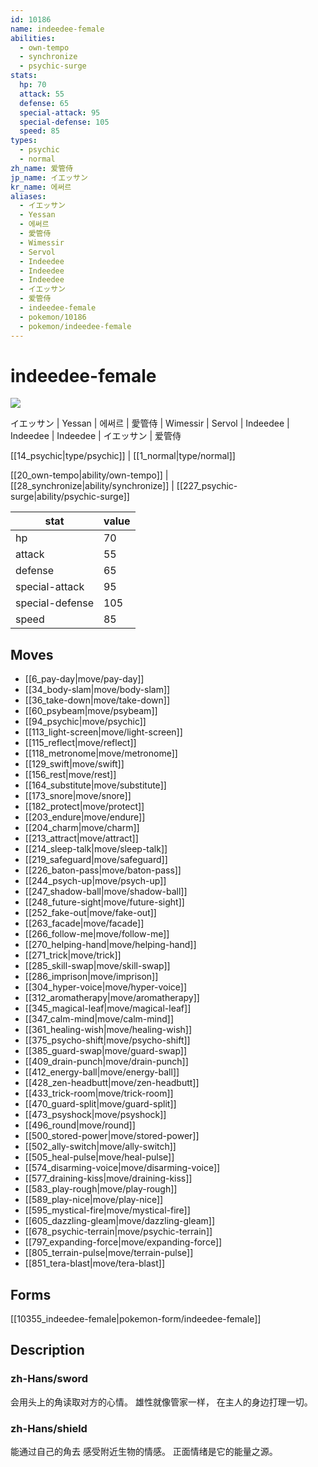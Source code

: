 ```yaml
---
id: 10186
name: indeedee-female
abilities:
  - own-tempo
  - synchronize
  - psychic-surge
stats:
  hp: 70
  attack: 55
  defense: 65
  special-attack: 95
  special-defense: 105
  speed: 85
types:
  - psychic
  - normal
zh_name: 爱管侍
jp_name: イエッサン
kr_name: 에써르
aliases:
  - イエッサン
  - Yessan
  - 에써르
  - 愛管侍
  - Wimessir
  - Servol
  - Indeedee
  - Indeedee
  - Indeedee
  - イエッサン
  - 爱管侍
  - indeedee-female
  - pokemon/10186
  - pokemon/indeedee-female
---
```

# indeedee-female

![](https://raw.githubusercontent.com/PokeAPI/sprites/master/sprites/pokemon/10186.png)

イエッサン | Yessan | 에써르 | 愛管侍 | Wimessir | Servol | Indeedee | Indeedee | Indeedee | イエッサン | 爱管侍

[[14_psychic|type/psychic]] | [[1_normal|type/normal]]

[[20_own-tempo|ability/own-tempo]] | [[28_synchronize|ability/synchronize]] | [[227_psychic-surge|ability/psychic-surge]]

|stat|value|
|---|---|
|hp|70|
|attack|55|
|defense|65|
|special-attack|95|
|special-defense|105|
|speed|85|


## Moves

- [[6_pay-day|move/pay-day]]
- [[34_body-slam|move/body-slam]]
- [[36_take-down|move/take-down]]
- [[60_psybeam|move/psybeam]]
- [[94_psychic|move/psychic]]
- [[113_light-screen|move/light-screen]]
- [[115_reflect|move/reflect]]
- [[118_metronome|move/metronome]]
- [[129_swift|move/swift]]
- [[156_rest|move/rest]]
- [[164_substitute|move/substitute]]
- [[173_snore|move/snore]]
- [[182_protect|move/protect]]
- [[203_endure|move/endure]]
- [[204_charm|move/charm]]
- [[213_attract|move/attract]]
- [[214_sleep-talk|move/sleep-talk]]
- [[219_safeguard|move/safeguard]]
- [[226_baton-pass|move/baton-pass]]
- [[244_psych-up|move/psych-up]]
- [[247_shadow-ball|move/shadow-ball]]
- [[248_future-sight|move/future-sight]]
- [[252_fake-out|move/fake-out]]
- [[263_facade|move/facade]]
- [[266_follow-me|move/follow-me]]
- [[270_helping-hand|move/helping-hand]]
- [[271_trick|move/trick]]
- [[285_skill-swap|move/skill-swap]]
- [[286_imprison|move/imprison]]
- [[304_hyper-voice|move/hyper-voice]]
- [[312_aromatherapy|move/aromatherapy]]
- [[345_magical-leaf|move/magical-leaf]]
- [[347_calm-mind|move/calm-mind]]
- [[361_healing-wish|move/healing-wish]]
- [[375_psycho-shift|move/psycho-shift]]
- [[385_guard-swap|move/guard-swap]]
- [[409_drain-punch|move/drain-punch]]
- [[412_energy-ball|move/energy-ball]]
- [[428_zen-headbutt|move/zen-headbutt]]
- [[433_trick-room|move/trick-room]]
- [[470_guard-split|move/guard-split]]
- [[473_psyshock|move/psyshock]]
- [[496_round|move/round]]
- [[500_stored-power|move/stored-power]]
- [[502_ally-switch|move/ally-switch]]
- [[505_heal-pulse|move/heal-pulse]]
- [[574_disarming-voice|move/disarming-voice]]
- [[577_draining-kiss|move/draining-kiss]]
- [[583_play-rough|move/play-rough]]
- [[589_play-nice|move/play-nice]]
- [[595_mystical-fire|move/mystical-fire]]
- [[605_dazzling-gleam|move/dazzling-gleam]]
- [[678_psychic-terrain|move/psychic-terrain]]
- [[797_expanding-force|move/expanding-force]]
- [[805_terrain-pulse|move/terrain-pulse]]
- [[851_tera-blast|move/tera-blast]]

## Forms



[[10355_indeedee-female|pokemon-form/indeedee-female]]

## Description

### zh-Hans/sword

会用头上的角读取对方的心情。
雄性就像管家一样，
在主人的身边打理一切。

### zh-Hans/shield

能通过自己的角去
感受附近生物的情感。
正面情绪是它的能量之源。


